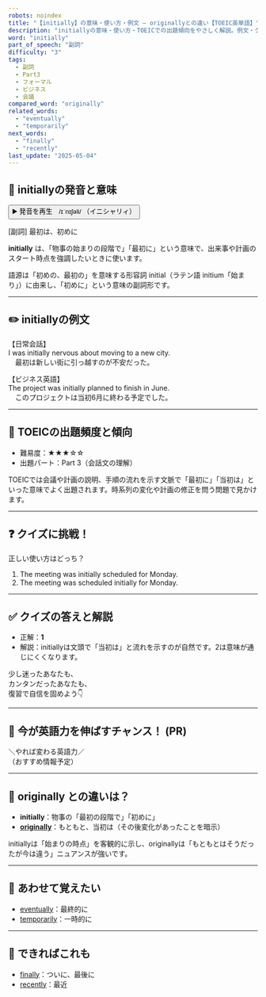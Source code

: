 ```yaml
---
robots: noindex
title: "【initially】の意味・使い方・例文 ― originallyとの違い【TOEIC英単語】"
description: "initiallyの意味・使い方・TOEICでの出題傾向をやさしく解説。例文・クイズ付きでoriginallyとの違いもわかりやすく学べます。"
word: "initially"
part_of_speech: "副詞"
difficulty: "3"
tags:
  - 副詞
  - Part3
  - フォーマル
  - ビジネス
  - 会議
compared_word: "originally"
related_words:
  - "eventually"
  - "temporarily"
next_words:
  - "finally"
  - "recently"
last_update: "2025-05-04"
---
```


## 🔰 initiallyの発音と意味

<button class="play-audio" onclick="playTTS('initially')">
  <span class="play-audio-main">
    ▶️ 発音を再生　/ɪˈnɪʃəli/
  </span>
  <span class="play-audio-sub">
    （イニシャリィ）
  </span>
</button>

[副詞] 最初は、初めに

**initially** は、「物事の始まりの段階で」「最初に」という意味で、出来事や計画のスタート時点を強調したいときに使います。

語源は「初めの、最初の」を意味する形容詞 initial（ラテン語 initium「始まり」）に由来し、「初めに」という意味の副詞形です。

---

## ✏️ initiallyの例文

【日常会話】  
I was initially nervous about moving to a new city.  
　最初は新しい街に引っ越すのが不安だった。

【ビジネス英語】  
The project was initially planned to finish in June.  
　このプロジェクトは当初6月に終わる予定でした。

---

## 🎯 TOEICの出題頻度と傾向

- 難易度：★★★☆☆
- 出題パート：Part 3（会話文の理解）

TOEICでは会議や計画の説明、手順の流れを示す文脈で「最初に」「当初は」といった意味でよく出題されます。時系列の変化や計画の修正を問う問題で見かけます。

---

## ❓ クイズに挑戦！

正しい使い方はどっち？

1. The meeting was initially scheduled for Monday.  
2. The meeting was scheduled initially for Monday.

---

## ✅ クイズの答えと解説

- 正解：**1**
- 解説：initiallyは文頭で「当初は」と流れを示すのが自然です。2は意味が通じにくくなります。

少し迷ったあなたも、  
カンタンだったあなたも、  
復習で自信を固めよう👇️

---

## 🚀 今が英語力を伸ばすチャンス！ (PR)

<div class="info-center">
＼やれば変わる英語力／<br>  
（おすすめ情報予定）
</div>

---

## 🤔  originally との違いは？

- **initially**：物事の「最初の段階で」「初めに」
- **[originally](/word/originally/)**：もともと、当初は（その後変化があったことを暗示）

initiallyは「始まりの時点」を客観的に示し、originallyは「もともとはそうだったが今は違う」ニュアンスが強いです。

---

## 🧩 あわせて覚えたい

- [eventually](/word/eventually/)：最終的に
- [temporarily](/word/temporarily/)：一時的に

---

## 📖 できればこれも

- [finally](/word/finally/)：ついに、最後に
- [recently](/word/recently/)：最近

<!-- cvid: aid11_bid28 -->
